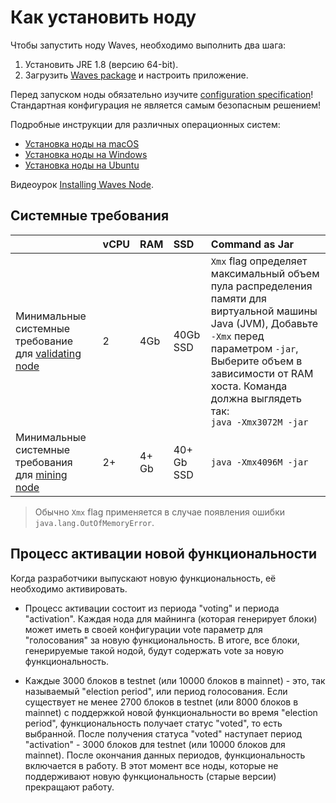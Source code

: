 # Как установить ноду

Чтобы запустить ноду Waves, необходимо выполнить два шага:

1. Установить JRE 1.8 (версию 64-bit).
2. Загрузить [Waves package](https://github.com/wavesplatform/Waves/releases) и настроить приложение.

Перед запуском ноды обязательно изучите [configuration specification](/waves-node/node-configuration.md)! Стандартная конфигурация не является самым безопасным решением!

Подробные инструкции для различных операционных систем:

* [Установка ноды на macOS](/waves-node/how-to-install-a-node/on-mac.md)
* [Установка ноды на Windows](/waves-node/how-to-install-a-node/on-windows.md)
* [Установка ноды на Ubuntu](/waves-node/how-to-install-a-node/on-ubuntu.md)

Видеоурок [Installing Waves Node](https://www.youtube.com/watch?v=CDmMeZlzKbk&feature=youtu.be).

## Системные требования

|  | vCPU | RAM | SSD | Command as Jar |
| :--- | :--- | :--- | :--- | :--- |
| Минимальные системные требование для [validating node](/blockchain/node/validating-node.md) | 2 | 4Gb | 40Gb SSD | `Xmx` flag определяет максимальный объем пула распределения памяти для виртуальной машины Java (JVM), Добавьте `-Xmx` перед параметром `-jar`, Выберите объем в зависимости от RAM хоста. Команда должна выглядеть так: <br/>`java -Xmx3072M -jar`|
| Минимальные системные требования для [mining node](/blockchain/node/mining-node.md) | 2+ | 4+ Gb | 40+ Gb SSD | `java -Xmx4096M -jar` |

>Обычно `Xmx` flag применяется в случае появления ошибки `java.lang.OutOfMemoryError`.

## Процесс активации новой функциональности

Когда разработчики выпускают новую функциональность, её необходимо активировать.

* Процесс активации состоит из периода "voting" и периода "activation". Каждая нода для майнинга (которая генерирует блоки) может иметь в своей конфигурации vote параметр для "голосования" за новую функциональность. В итоге, все блоки, генерируемые такой нодой, будут содержать vote за новую функциональность.

* Каждые 3000 блоков в testnet (или 10000 блоков в mainnet) - это, так называемый "election period", или период голосования. Если существует не менее 2700 блоков в testnet (или 8000 блоков в mainnet) с поддержкой новой функциональности во время "election period", функциональность получает статус "voted", то есть выбранной. После получения статуса "voted" наступает период "activation" - 3000 блоков для testnet (или 10000 блоков для mainnet). После окончания данных периодов, функциональность включается в работу. В этот момент все ноды, которые не поддерживают новую функциональность (старые версии) прекращают работу.
